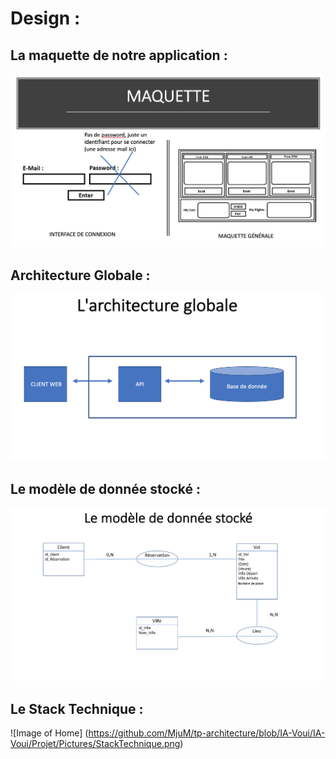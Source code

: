 # Design :

## La maquette de notre application :

  ![Image of Home](https://github.com/MjuM/tp-architecture/blob/IA-Voui/IA-Voui/Projet/Pictures/Maquette.png)







## Architecture Globale :
  
  ![Image of Home](https://github.com/MjuM/tp-architecture/blob/IA-Voui/IA-Voui/Projet/Pictures/ArchitectureGlobale.png)


## Le modèle de donnée stocké :

 ![Image of Home](https://github.com/MjuM/tp-architecture/blob/IA-Voui/IA-Voui/Projet/Pictures/Le%20modèle%20de%20donnée%20stocké.png)
 
## Le Stack Technique :

![Image of Home] (https://github.com/MjuM/tp-architecture/blob/IA-Voui/IA-Voui/Projet/Pictures/StackTechnique.png)
